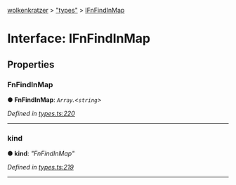 [wolkenkratzer](../README.md) > ["types"](../modules/_types_.md) > [IFnFindInMap](../interfaces/_types_.ifnfindinmap.md)



# Interface: IFnFindInMap


## Properties
<a id="fnfindinmap"></a>

###  FnFindInMap

**●  FnFindInMap**:  *`Array`.<`string`>* 

*Defined in [types.ts:220](https://github.com/arminhammer/wolkenkratzer/blob/77659cc/src/types.ts#L220)*





___

<a id="kind"></a>

###  kind

**●  kind**:  *"FnFindInMap"* 

*Defined in [types.ts:219](https://github.com/arminhammer/wolkenkratzer/blob/77659cc/src/types.ts#L219)*





___


